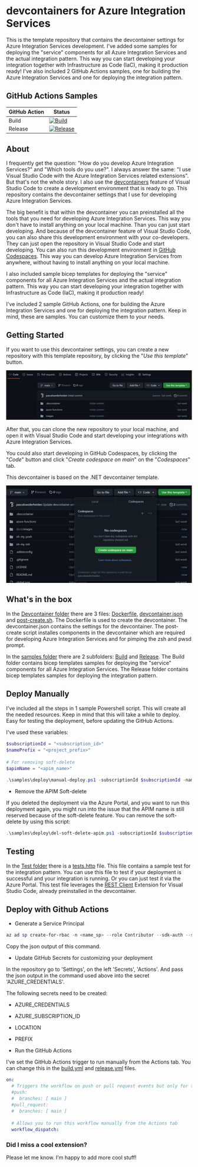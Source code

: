 # devcontainers for Azure Integration Services #

This is the template repository that contains the devcontainer settings for Azure Integration Services development. I've added some samples for deploying the "service" components for all Azure Integration Services and the actual integration pattern. This way you can start developing your integration together with Infrastructure as Code (IaC), making it production ready! I've also included 2 GitHub Actions samples, one for building the Azure Integration Services and one for deploying the integration pattern.

## GitHub Actions Samples ##

| GitHub Action | Status |
| ----------- | ----------- |
| Build | [![Build](https://github.com/pascalvanderheiden/ais-devcontainer-template/actions/workflows/build.yml/badge.svg?branch=main)](https://github.com/pascalvanderheiden/ais-devcontainer-template/actions/workflows/build.yml) |
| Release | [![Release](https://github.com/pascalvanderheiden/ais-devcontainer-template/actions/workflows/release.yml/badge.svg)](https://github.com/pascalvanderheiden/ais-devcontainer-template/actions/workflows/release.yml) |

## About ##

I frequently get the question: "How do you develop Azure Integration Services?" and "Which tools do you use?". I always answer the same: "I use Visual Studio Code with the Azure Integration Services related extensions". But that's not the whole story. I also use the [devcontainers](https://code.visualstudio.com/docs/remote/containers) feature of Visual Studio Code to create a development environment that is ready to go. This repository contains the devcontainer settings that I use for developing Azure Integration Services.

The big benefit is that within the devcontainer you can preinstalled all the tools that you need for developing Azure Integration Services. This way you don't have to install anything on your local machine. Than you can just start developing. And because of the devcontainer feature of Visual Studio Code, you can also share this development environment with your co-developers. They can just open the repository in Visual Studio Code and start developing. You can also run this development environment in [GitHub Codespaces](https://github.com/features/codespaces). This way you can develop Azure Integration Services from anywhere, without having to install anything on your local machine.

I also included sample bicep templates for deploying the "service" components for all Azure Integration Services and the actual integration pattern. This way you can start developing your integration together with Infrastructure as Code (IaC), making it production ready!

I've included 2 sample GitHub Actions, one for building the Azure Integration Services and one for deploying the integration pattern. Keep in mind, these are samples. You can customize them to your needs.

## Getting Started ##

If you want to use this devcontainer settings, you can create a new repository with this template repository, by clicking the "*Use this template*" button.

![Use this template](./docs/images/use-this-template.png)

After that, you can clone the new repository to your local machine, and open it with Visual Studio Code and start developing your integrations with Azure Integration Services.

You could also start developing in GitHub Codespaces, by clicking the "*Code*" button and click "*Create codespace on main*" on the "*Codespaces*" tab.

This devcontainer is based on the .NET devcontainer template.

![Use this template](./docs/images/create-codespace.png)

## What's in the box ##

In the [Devcontainer folder](./.devcontainer/) there are 3 files: [Dockerfile](./.devcontainer/Dockerfile), [devcontainer.json](./.devcontainer/devcontainer.json) and [post-create.sh](./.devcontainer/post-create.sh). The Dockerfile is used to create the devcontainer. The devcontainer.json contains the settings for the devcontainer. The post-create script installes components in the devcontainer which are required for developing Azure Integration Services and for pimping the zsh and pwsd prompt.

In the [samples folder](./samples/deploy/) there are 2 subfolders: [Build](./samples/deploy/build/) and [Release](./samples/deploy/release/). The Build folder contains bicep templates samples for deploying the "service" components for all Azure Integration Services. The Release folder contains bicep templates samples for deploying the integration pattern.

## Deploy Manually ##

I've included all the steps in 1 sample Powershell script. This will create all the needed resources. Keep in mind that this will take a while to deploy. Easy for testing the deployment, before updating the GitHub Actions.

I've used these variables:

```ps1
$subscriptionId = "<subscription_id>"
$namePrefix = "<project_prefix>"

# For removing soft-delete
$apimName = "<apim_name>"
```

```ps1
.\samples\deploy\manual-deploy.ps1 -subscriptionId $subscriptionId -namePrefix $namePrefix
```

* Remove the APIM Soft-delete

If you deleted the deployment via the Azure Portal, and you want to run this deployment again, you might run into the issue that the APIM name is still reserved because of the soft-delete feature. You can remove the soft-delete by using this script:

```ps1
.\samples\deploy\del-soft-delete-apim.ps1 -subscriptionId $subscriptionId -apimName $apimName
```

## Testing ##

In the [Test folder](./samples/deploy/test/) there is a [tests.http](./samples/deploy/test/tests.http) file. This file contains a sample test for the integration pattern. You can use this file to test if your deployment is successful and your integration is running. Or you can just test it via the Azure Portal. This test file leverages the [REST Client](https://marketplace.visualstudio.com/items?itemName=humao.rest-client) Extension for Visual Studio Code, already preinstalled in the devcontainer.

## Deploy with Github Actions ##

* Generate a Service Principal

```ps1
az ad sp create-for-rbac -n <name_sp> --role Contributor --sdk-auth --scopes /subscriptions/<subscription_id>
```

Copy the json output of this command.

* Update GitHub Secrets for customizing your deployment

In the repository go to 'Settings', on the left 'Secrets', 'Actions'.
And pass the json output in the command used above into the secret 'AZURE_CREDENTIALS'.

The following secrets need to be created:

* AZURE_CREDENTIALS
* AZURE_SUBSCRIPTION_ID
* LOCATION
* PREFIX

* Run the GitHub Actions

I've set the GitHub Actions trigger to run manually from the Actions tab. You can change this in the [build.yml](./.github/workflows/build.yml) and [release.yml](./.github/workflows/release.yml) files.

```yaml
on:
  # Triggers the workflow on push or pull request events but only for the main branch
  #push:
  #  branches: [ main ]
  #pull_request:
  #  branches: [ main ]

  # Allows you to run this workflow manually from the Actions tab
  workflow_dispatch:
```

### Did I miss a cool extension? ###

Please let me know. I'm happy to add more cool stuff!
